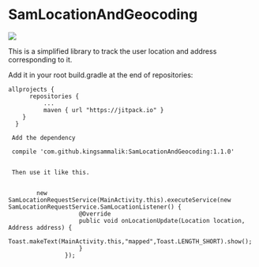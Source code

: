 # SamLocationAndGeocoding
[![](https://jitpack.io/v/kingsammalik/SamLocationAndGeocoding.svg)](https://jitpack.io/#kingsammalik/SamLocationAndGeocoding)


This is a simplified library to track the user location and address corresponding to it.

Add it in your root build.gradle at the end of repositories:

    allprojects {
		  repositories {
			  ...
			  maven { url "https://jitpack.io" }
	  	}
	  }
	
	 Add the dependency
	 
	 compile 'com.github.kingsammalik:SamLocationAndGeocoding:1.1.0'
	 
	 
	 Then use it like this. 
	 
	  
            new SamLocationRequestService(MainActivity.this).executeService(new SamLocationRequestService.SamLocationListener() {
                        @Override
                        public void onLocationUpdate(Location location, Address address) {
                            Toast.makeText(MainActivity.this,"mapped",Toast.LENGTH_SHORT).show();
                        }
                    });

